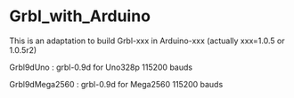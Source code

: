 Grbl_with_Arduino
=================

This is an adaptation to build Grbl-xxx in Arduino-xxx (actually xxx=1.0.5 or 1.0.5r2)

Grbl9dUno       : grbl-0.9d for Uno328p 115200 bauds

Grbl9dMega2560  : grbl-0.9d for Mega2560 115200 bauds
